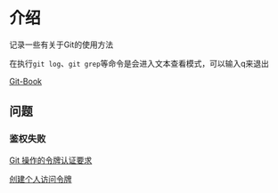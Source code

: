 # 介绍
记录一些有关于Git的使用方法

在执行`git log`、`git grep`等命令是会进入文本查看模式，可以输入q来退出

[Git-Book](https://git-scm.com/book/zh/v2)




## 问题

### 鉴权失败

[‎Git 操作的令牌认证要求‎](https://github.blog/2020-12-15-token-authentication-requirements-for-git-operations/)

[创建个人访问令牌](https://docs.github.com/en/github/authenticating-to-github/keeping-your-account-and-data-secure/creating-a-personal-access-token)